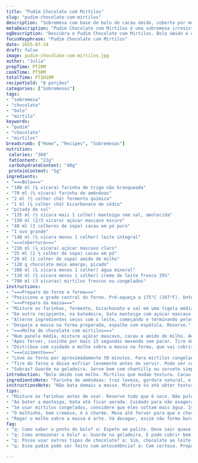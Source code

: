 ```yaml
---
title: "Pudim Chocolate com Mirtilos"
slug: "pudim-chocolate-com-mirtilos"
description: "Sobremesa com base de bolo de cacau úmido, coberto por molho cremoso de chocolate e mirtilos frescos ou congelados. O bolo cresce macio, enquanto a cobertura derrete lentamente no forno, criando textura e sabor contrastantes. Troca da farinha por uma mistura com farinha de amêndoas e mel substituindo parte do açúcar. O cacau ficou com toque intenso. Tempo total ajustado para 1h10min. Serve 8 porções, agrada vegetarianos, sem nozes."
metaDescription: "Pudim Chocolate com Mirtilos é uma sobremesa irresistível com cacau intenso e molho cremoso. Perfeito para surpreender."
ogDescription: "Descubra o Pudim Chocolate com Mirtilos. Bolo úmido e cobertura deliciosa. Uma experiência de sabor única."
focusKeyphrase: "Pudim Chocolate com Mirtilos"
date: 2025-07-24
draft: false
image: pudim-chocolate-com-mirtilos.jpg
author: "Julia"
prepTime: PT20M
cookTime: PT50M
totalTime: PT1H10M
recipeYield: "8 porções"
categories: ["Sobremesas"]
tags:
- "sobremesa"
- "chocolate"
- "bolo"
- "mirtilo"
keywords:
- "pudim"
- "chocolate"
- "mirtilos"
breadcrumb: ["Home", "Recipes", "Sobremesas"]
nutrition: 
 calories: "360"
 fatContent: "22g"
 carbohydrateContent: "40g"
 proteinContent: "5g"
ingredients:
- "===Bolo==="
- "180 ml (¾ xícara) farinha de trigo não branqueada"
- "70 ml (⅓ xícara) farinha de amêndoas"
- "2 ml (½ colher chá) fermento químico"
- "1 ml (¼ colher chá) bicarbonato de sódio"
- "pitada de sal"
- "135 ml (½ xícara mais 1 colher) manteiga sem sal, amolecida"
- "150 ml (2/3 xícara) açúcar mascavo escuro"
- "40 ml (3 colheres de sopa) cacau em pó puro"
- "1 ovo grande"
- "140 ml (½ xícara menos 1 colher) leite integral"
- "===Cobertura==="
- "210 ml (⅞ xícara) açúcar mascavo claro"
- "25 ml (1 ½ colher de sopa) cacau em pó"
- "20 ml (1 colher de sopa) amido de milho"
- "120 g chocolate meio amargo, picado"
- "200 ml (¾ xícara menos 1 colher) água mineral"
- "110 ml (½ xícara menos 1 colher) creme de leite fresco 35%"
- "700 ml (3 xícaras) mirtilos frescos ou congelados"
instructions:
- "===Preparo do forno e forma==="
- "Posicione a grade central do forno. Pré-aqueça a 175°C (347°F). Unte uma forma quadrada 20cm com manteiga e salpique farinha ou use papel manteiga. Coloque a forma em uma assadeira maior para evitar respingos durante o cozimento."
- "===Preparo da massa==="
- "Misture as farinhas, fermento, bicarbonato e sal em uma tigela média. Reserve."
- "Em outro recipiente, na batedeira, bata manteiga com açúcar mascavo escuro e cacau até clarear e ficar aerado. Junte o ovo inteiro e bata mais até incorporar."
- "Alterne ingredientes secos com o leite, começando e terminando pelos secos. Misture só até homogeneizar. Evite bater demais."
- "Despeje a massa na forma preparada, espalhe com espátula. Reserve."
- "===Molho de chocolate com mirtilos==="
- "Num panela média, misture açúcar mascavo, cacau e amido de milho. Adicione o chocolate picado, a água e o creme de leite. Misture direto no fogo baixo, mexendo sempre até começar a ferver."
- "Após ferver, cozinhe por mais 15 segundos mexendo sem parar. Tire do fogo."
- "Distribua com cuidado o molho sobre a massa na forma, que vai cobrir toda a superfície. Complemente com os mirtilos espalhados por cima."
- "===Cozimento==="
- "Leve ao forno por aproximadamente 50 minutos. Para mirtilos congelados, considere mais 5 minutos. Teste com palito: deve sair quase limpo, com pouca massa grudada."
- "Tire do forno e deixe esfriar levemente antes de servir. Pode ser consumido morno ou frio."
- "Sobras? Guarde na geladeira. Serve bem com chantilly ou sorvete simples."
introduction: "Bolo úmido com molho. Mirtilos que mudam textura. Cacau escuro, alto impacto. Sem pressa pra montar, tipo rebelde com método. Farinha de amêndoas dá cremosidade, sem pesar. Leite integral, ovo, manteiga. É base simples, não enche, não seca. Cobertura espessa, vira amigo no forno. Cobre a massa, se infiltra, olhos brilhando. Após assar, só descanso, nem precisa fingir que espera. Pode mandá-lo gelado, ou com sorvete básico. Creme de leite na cobertura? Sem erro, liga tudo, dá paraffina na boca. Misturar açúcar mascavo claro e escuro equilíbrio."
ingredientsNote: "Farinha de amêndoas: traz leveza, gordura natural, e aroma suave. Não substitui completamente o trigo para não perder estrutura. Use manteiga de boa qualidade, quanto mais cremosa, melhor o bolo. Açúcar mascavo escuro traz riqueza, o claro deixa o molho mais versátil e menos amargo. Cacau puro, sem açúcar, evita dulçor excessivo. O creme é 35% gordura, essencial para textura sedosa do molho, pode substituir por nata se quiser. Mirtilos frescos dão frescor e leve azedume. Congelados funcionam bem, mas aumentam o tempo um pouco. Água mineral é melhor para evitar sabores estranhos. Troque o chocolate por suíço ao leite para versão mais doce. Pequenas alterações fazem diferença no resultado final."
instructionsNote: "Não bata demais a massa. Misture só até obter textura homogênea. Para cobrir a massa, despeje o molho com colher para evitar buracos. Mirtilos espalhados por cima ajudam na distribuição do suco. Fique perto do final do cozimento, vigie para não secar demais, o molho pode transbordar mas não queimar. Deixe o bolo esfriar levemente em forma, facilita fatiar. Sirva com chantilly simples ou sorvete de creme para contraste frio-calor. Pode ser preparado com antecedência e reaquecer rápido no forno ou micro-ondas. Moldes antiaderentes facilitam extração. Evite demorar para mexer o molho depois de ferver para não empelotar. Pequenos tempos fazem a diferença na consistência e sabor."
tips:
- "Misture as farinhas antes de usar. Reserve tudo que é seco. Não pule o salto do fermento, isso é importante. O sal ajuda a realçar os sabores depois. Use uma tigela grande."
- "Ao bater a manteiga, bata até ficar aerada. Cuidado para não exagerar. O ovo deve ser bem incorporado, mas não trabalhe demais a massa. Esse ponto é crucial."
- "Se usar mirtilos congelados, considere que eles soltam mais água. Isso pode alterar a textura final. Então, ajuste o tempo de forno. Um palito sempre ajuda."
- "O molhinho, bem cremoso, é o charme. Mexa até ferver para que o chocolate derreta completamente. Não deixe depois de ferver, a consistência muda rápido e espirra."
- "Regar o molho sobre a massa é arte. Vá devagar, assim não forma buracos. Espalhe os mirtilos por cima. Isso melhora o sabor e a apresentação. Não esqueça de vigiar o tempo."
faq:
- "q: Como saber o ponto do bolo? a: Espete um palito. Deve sair quase seco, mas não completamente. O interior é úmido."
- "q: Como armazenar o bolo? a: Guarde na geladeira. E pode cobrir bem, mas não demore. Ele seca se exposto."
- "q: Posso usar outros tipos de chocolate? a: Sim, chocolate ao leite muda o sabor. Mais doce, mais cremoso. Mas é seu gosto."
- "q: Esse pudim pode ser feito com antecedência? a: Com certeza. Prepare antes e reaqueça. No forno ou micro-ondas dá certo. Prático."

---
```

